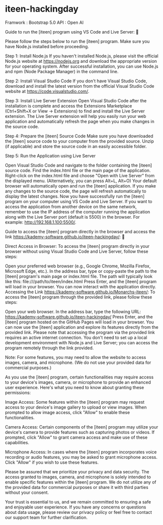 # iteen-hackingday
Framwork : Bootstrap 5.0
API : Open AI

Guide to run the [iteen] program using VS Code and Live Server: 🙈

Please follow the steps below to run the [iteen] program. Make sure you have Node.js installed before proceeding.

Step 1: Install Node.js If you haven't installed Node.js, please visit the official Node.js website at https://nodejs.org and download the appropriate version for your operating system. After successful installation, you can use Node.js and npm (Node Package Manager) in the command line.

Step 2: Install Visual Studio Code If you don't have Visual Studio Code, download and install the latest version from the official Visual Studio Code website at https://code.visualstudio.com/.

Step 3: Install Live Server Extension Open Visual Studio Code after the installation is complete and access the Extensions Marketplace (Ctrl+Shift+X or View -> Extensions) to find and install the Live Server extension. The Live Server extension will help you easily run your web application and automatically refresh the page when you make changes in the source code.

Step 4: Prepare the [iteen] Source Code Make sure you have downloaded the [iteen] source code to your computer from the provided source. Unzip (if applicable) and store the source code in an easily accessible folder.

Step 5: Run the Application using Live Server

Open Visual Studio Code and navigate to the folder containing the [iteen] source code. Find the index.html file or the main page of the application. Right-click on the index.html file and choose "Open with Live Server" from the displayed menu. (Alternatively, you can press Alt+L, Alt+O) Your default browser will automatically open and run the [iteen] application. If you make any changes to the source code, the page will refresh automatically to display the latest changes. Now you have successfully run the [iteen] program on your computer using VS Code and Live Server. If you want to access the application from another device on the same network, remember to use the IP address of the computer running the application along with the Live Server port (default is 5500) in the browser. For example: http://192.168.1.100:5500/.

Guide to access the [iteen] program directly in the browser and access the link https://kademy-software.github.io/iteen-hackingday/: 🙈

Direct Access in Browser: To access the [iteen] program directly in your browser without using Visual Studio Code and Live Server, follow these steps:

Open your preferred web browser (e.g., Google Chrome, Mozilla Firefox, Microsoft Edge, etc.). In the address bar, type or copy-paste the path to the [iteen] program's main page or index.html file. The path will typically look like this: file:///path/to/iteen/index.html Press Enter, and the [iteen] program will load in your browser. You can now interact with the application directly. Accessing the Link https://kademy-software.github.io/Monarchs-iteen/: To access the [iteen] program through the provided link, please follow these steps:

Open your web browser. In the address bar, type the following URL: https://kademy-software.github.io/iteen-hackingday/ Press Enter, and the [iteen] program hosted on the GitHub Pages will load in your browser. You can now use the [iteen] application and explore its features directly from the provided link. Please note that accessing the program via the provided link requires an active internet connection. You don't need to set up a local development environment with Node.js and Live Server; you can access the program remotely through the link provided.

Note: For some features, you may need to allow the website to access images, camera, and microphone. (We do not use your provided data for commercial purposes.)

As you use the [iteen] program, certain functionalities may require access to your device's images, camera, or microphone to provide an enhanced user experience. Here's what you need to know about granting these permissions:

Image Access: Some features within the [iteen] program may request access to your device's image gallery to upload or view images. When prompted to allow image access, click "Allow" to enable these functionalities.

Camera Access: Certain components of the [iteen] program may utilize your device's camera to provide features such as capturing photos or videos. If prompted, click "Allow" to grant camera access and make use of these capabilities.

Microphone Access: In cases where the [iteen] program incorporates voice recording or audio features, you may be asked to grant microphone access. Click "Allow" if you wish to use these features.

Please be assured that we prioritize your privacy and data security. The access granted to images, camera, and microphone is solely intended to enable specific features within the [iteen] program. We do not utilize any of the provided data for commercial purposes or share it with third parties without your consent.

Your trust is essential to us, and we remain committed to ensuring a safe and enjoyable user experience. If you have any concerns or questions about data usage, please review our privacy policy or feel free to contact our support team for further clarification.
